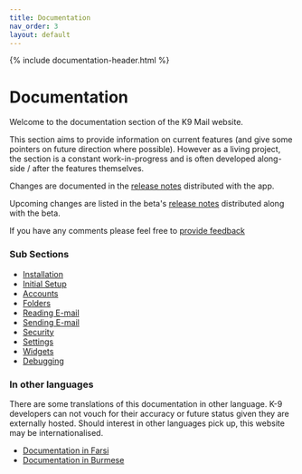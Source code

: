 ```yaml
---
title: Documentation 
nav_order: 3 
layout: default
---
```


{% include documentation-header.html %}

# Documentation

Welcome to the documentation section of the K9 Mail website.

This section aims to provide information on current features (and give some pointers on future direction where possible). However as a living project, the section is a constant work-in-progress and is often developed along-side / after the features themselves. 

Changes are documented in the [release notes](https://k9mail.github.io/k-9/changelog_5.0-MAINT_branch.xml) distributed with the app.

Upcoming changes are listed in the beta's [release notes](https://k9mail.github.io/k-9/changelog_master_branch.xml) distributed along with the beta.

If you have any comments please feel free to <a href="contribute.html">provide feedback</a>

### Sub Sections

* [Installation](/documentation/installation.html)
* [Initial Setup](/documentation/setup.html)
* [Accounts](/documentation/accounts.html)
* [Folders](/documentation/folders.html)
* [Reading E-mail](/documentation/reading.html)
* [Sending E-mail](/documentation/sending.html)
* [Security](/documentation/security.html)
* [Settings](/documentation/settings.html)
* [Widgets](/documentation/widgets.html)
* [Debugging](/documentation/debugging.html)

### In other languages

There are some translations of this documentation in other language. K-9 developers can not vouch for their accuracy or future status given they are externally hosted. Should interest in other languages pick up, this website may be internationalised.

* [Documentation in Farsi](http://en.flossmanuals.net/k9-fa/)
* [Documentation in Burmese](http://en.flossmanuals.net/k9my/)
